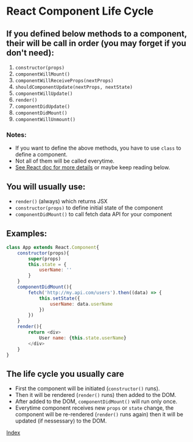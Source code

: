 # React Component Life Cycle

## If you defined below methods to a component, their will be call in order (you may forget if you don't need):

1. `constructor(props)`
2. `componentWillMount()`
3. `componentWillReceiveProps(nextProps)`
4. `shouldComponentUpdate(nextProps, nextState)`
5. `componentWillUpdate()`
6. `render()`
7. `componentDidUpdate()`
8. `componentDidMount()`
9. `componentWillUnmount()`

### Notes:
* If you want to define the above methods, you have to use `class` to define a component.
* Not all of them will be called everytime.
* [See React doc for more details](https://facebook.github.io/react/docs/react-component.html) or maybe keep reading below.

## You will usually use:
* `render()` (always) which returns JSX
* `constructor(props)` to define initial state of the component
* `componentDidMount()` to call fetch data API for your component

## Examples:
````javascript
class App extends React.Component{
    constructor(props){
        super(props)
        this.state = {
            userName: ''
        }
    }
    componentDidMount(){
		fetch('http://my.api.com/users').then((data) => {
			this.setState({
				userName: data.userName
			})
		})
	}
    render(){
        return <div>
            User name: {this.state.userName}
        </div>
    }
}
````

## The life cycle you usually care
* First the component will be initiated (`constructor()` runs).
* Then it will be rendered (`render()` runs) then added to the DOM.
* After added to the DOM, `componentDidMount()` will run only once.
* Everytime component receives new `props` or `state` change, the component will be re-rendered (`render()` runs again) then it will be updated (if nessessary) to the DOM.

[Index](README.md)